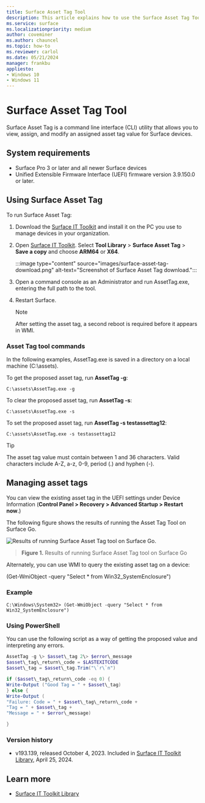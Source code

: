 ```yaml
---
title: Surface Asset Tag Tool
description: This article explains how to use the Surface Asset Tag Tool.
ms.service: surface
ms.localizationpriority: medium
author: coveminer
ms.author: chauncel
ms.topic: how-to
ms.reviewer: carlol
ms.date: 05/21/2024
manager: frankbu
appliesto:
- Windows 10
- Windows 11
---
```


# Surface Asset Tag Tool

Surface Asset Tag is a command line interface (CLI) utility
that allows you to view, assign, and modify an assigned asset tag value for Surface devices.

## System requirements

- Surface Pro 3 or later and all newer Surface devices
- Unified Extensible Firmware Interface (UEFI) firmware version 3.9.150.0 or later.

## Using Surface Asset Tag

To run Surface Asset Tag:

1. Download the [Surface IT Toolkit](https://www.microsoft.com/download/details.aspx?id=46703) and install it on the PC you use to manage devices in your organization.
2. Open [Surface IT Toolkit](surface-it-toolkit.md). Select **Tool Library** > **Surface Asset Tag** > **Save a copy** and choose **ARM64** or **X64**.

    :::image type="content" source="images/surface-asset-tag-download.png" alt-text="Screenshot of Surface Asset Tag download.":::

2. Open a command console as an Administrator and run AssetTag.exe, entering the full path to the tool.

3. Restart Surface.

    > [!NOTE]
    > After setting the asset tag, a second reboot is required before it appears in WMI.

### Asset Tag tool commands

In the following examples, AssetTag.exe is saved in a directory on a local machine (C:\assets).

To get the proposed asset tag, run **AssetTag -g**:

```console
C:\assets\AssetTag.exe -g
```

To clear the proposed asset tag, run **AssetTag -s**:

```console
C:\assets\AssetTag.exe -s
```

To set the proposed asset tag, run **AssetTag -s testassettag12**:

```
C:\assets\AssetTag.exe -s testassettag12
```

>[!TIP]
>The asset tag value must contain between 1 and 36 characters. Valid characters include A-Z, a-z, 0-9, period (.) and hyphen (-).

## Managing asset tags

You can view the existing asset tag in the UEFI settings under Device
Information (**Control Panel > Recovery > Advanced Startup > Restart now**.)

The following figure shows the results of running the Asset Tag Tool on
Surface Go.

![Results of running Surface Asset Tag tool on Surface Go.](images/assettag-fig1.png)

> **Figure 1.** Results of running Surface Asset Tag tool on Surface Go

Alternately, you can use WMI to query the existing asset tag on a device:

(Get-WmiObject -query "Select * from Win32_SystemEnclosure")

### Example

```console
C:\Windows\System32> (Get-WmiObject -query "Select * from Win32_SystemEnclosure")
```
  
### Using PowerShell

You can use the following script as a way of getting the proposed value and
interpreting any errors.

```powershell
AssetTag -g \> $asset\_tag 2\> $error\_message  
$asset\_tag\_return\_code = $LASTEXITCODE  
$asset\_tag = $asset\_tag.Trim("\`r\`n")

if ($asset\_tag\_return\_code -eq 0) {  
Write-Output ("Good Tag = " + $asset\_tag)  
} else {  
Write-Output (  
"Failure: Code = " + $asset\_tag\_return\_code +  
"Tag = " + $asset\_tag +  
"Message = " + $error\_message)

}
```

### Version history

- v193.139, released October 4, 2023. Included in [Surface IT Toolkit Library](surface-it-toolkit-library.md), April 25, 2024.

## Learn more

- [Surface IT Toolkit Library](surface-it-toolkit-library.md)
